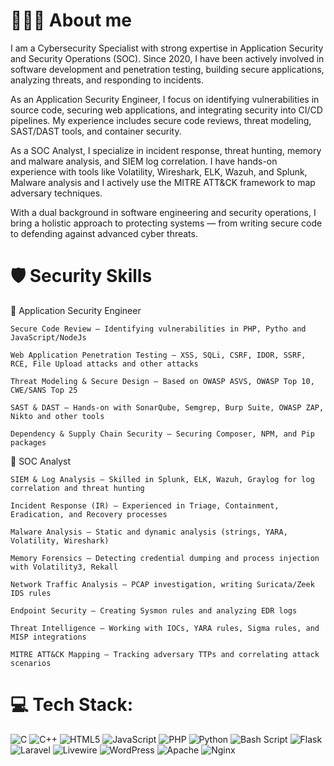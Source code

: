 # 🧑🏿‍💻  About me
I am a Cybersecurity Specialist with strong expertise in Application Security and Security Operations (SOC).
Since 2020, I have been actively involved in software development and penetration testing, building secure applications, analyzing threats, and responding to incidents.

As an Application Security Engineer, I focus on identifying vulnerabilities in source code, securing web applications, and integrating security into CI/CD pipelines. My experience includes secure code reviews, threat modeling, SAST/DAST tools, and container security.

As a SOC Analyst, I specialize in incident response, threat hunting, memory and malware analysis, and SIEM log correlation. I have hands-on experience with tools like Volatility, Wireshark, ELK, Wazuh, and Splunk, Malware analysis  and I actively use the MITRE ATT&CK framework to map adversary techniques.

With a dual background in software engineering and security operations, I bring a holistic approach to protecting systems — from writing secure code to defending against advanced cyber threats.

#  🛡️ Security Skills

🔹 Application Security Engineer

    Secure Code Review – Identifying vulnerabilities in PHP, Pytho and  JavaScript/NodeJs

    Web Application Penetration Testing – XSS, SQLi, CSRF, IDOR, SSRF, RCE, File Upload attacks and other attacks

    Threat Modeling & Secure Design – Based on OWASP ASVS, OWASP Top 10, CWE/SANS Top 25

    SAST & DAST – Hands-on with SonarQube, Semgrep, Burp Suite, OWASP ZAP, Nikto and other tools

    Dependency & Supply Chain Security – Securing Composer, NPM, and Pip packages


🔹 SOC Analyst

    SIEM & Log Analysis – Skilled in Splunk, ELK, Wazuh, Graylog for log correlation and threat hunting

    Incident Response (IR) – Experienced in Triage, Containment, Eradication, and Recovery processes

    Malware Analysis – Static and dynamic analysis (strings, YARA, Volatility, Wireshark)

    Memory Forensics – Detecting credential dumping and process injection with Volatility3, Rekall

    Network Traffic Analysis – PCAP investigation, writing Suricata/Zeek IDS rules

    Endpoint Security – Creating Sysmon rules and analyzing EDR logs

    Threat Intelligence – Working with IOCs, YARA rules, Sigma rules, and MISP integrations

    MITRE ATT&CK Mapping – Tracking adversary TTPs and correlating attack scenarios

# 💻 Tech Stack:
![C](https://img.shields.io/badge/c-%2300599C.svg?style=for-the-badge&logo=c&logoColor=white) ![C++](https://img.shields.io/badge/c++-%2300599C.svg?style=for-the-badge&logo=c%2B%2B&logoColor=white) ![HTML5](https://img.shields.io/badge/html5-%23E34F26.svg?style=for-the-badge&logo=html5&logoColor=white) ![JavaScript](https://img.shields.io/badge/javascript-%23323330.svg?style=for-the-badge&logo=javascript&logoColor=%23F7DF1E) ![PHP](https://img.shields.io/badge/php-%23777BB4.svg?style=for-the-badge&logo=php&logoColor=white) ![Python](https://img.shields.io/badge/python-3670A0?style=for-the-badge&logo=python&logoColor=ffdd54) ![Bash Script](https://img.shields.io/badge/bash_script-%23121011.svg?style=for-the-badge&logo=gnu-bash&logoColor=white) ![Flask](https://img.shields.io/badge/flask-%23000.svg?style=for-the-badge&logo=flask&logoColor=white) ![Laravel](https://img.shields.io/badge/laravel-%23FF2D20.svg?style=for-the-badge&logo=laravel&logoColor=white) ![Livewire](https://img.shields.io/badge/livewire-%234e56a6.svg?style=for-the-badge&logo=livewire&logoColor=white) ![WordPress](https://img.shields.io/badge/WordPress-%23117AC9.svg?style=for-the-badge&logo=WordPress&logoColor=white) ![Apache](https://img.shields.io/badge/apache-%23D42029.svg?style=for-the-badge&logo=apache&logoColor=white) ![Nginx](https://img.shields.io/badge/nginx-%23009639.svg?style=for-the-badge&logo=nginx&logoColor=white)
